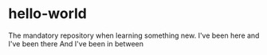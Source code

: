 # hello-world
The mandatory repository when learning something new.
I've been here and I've been there
And I've been in between
